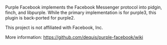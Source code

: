Purple Facebook implements the Facebook Messenger protocol into pidgin,
finch, and libpurple. While the primary implementation is for purple3,
this plugin is back-ported for purple2.

This project is not affiliated with Facebook, Inc.

More information: https://github.com/dequis/purple-facebook/wiki
